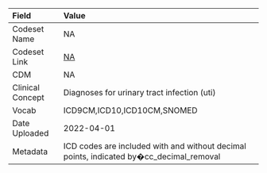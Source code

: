 |Field            |Value                                                                                   |
|:----------------|:---------------------------------------------------------------------------------------|
|Codeset Name     |NA                                                                                      |
|Codeset Link     |[NA](https://github.com/PEDSnet/Variable-Dictionary/blob/main/condition/NA.csv)         |
|CDM              |NA                                                                                      |
|Clinical Concept |Diagnoses for urinary tract infection (uti)                                             |
|Vocab            |ICD9CM,ICD10,ICD10CM,SNOMED                                                             |
|Date Uploaded    |2022-04-01                                                                              |
|Metadata         |ICD codes are included with and without decimal points, indicated by�cc_decimal_removal |
